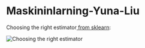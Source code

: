 # Maskininlarning-Yuna-Liu


Choosing the right estimator[ from sklearn][link]:

[link]: https://scikit-learn.org/stable/tutorial/machine_learning_map/index.html


<img src="../figures/ml_map.png" alt="Choosing the right estimator" />


